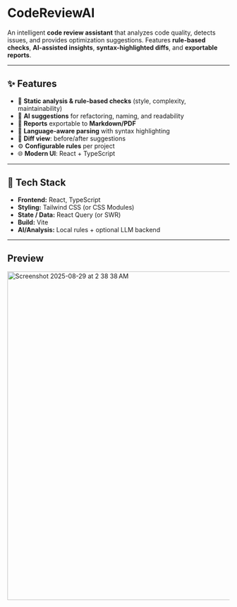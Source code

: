 # CodeReviewAI

An intelligent **code review assistant** that analyzes code quality, detects issues, and provides optimization suggestions. Features **rule-based checks**, **AI-assisted insights**, **syntax-highlighted diffs**, and **exportable reports**.

---

## ✨ Features
- 🔎 **Static analysis & rule-based checks** (style, complexity, maintainability)
- 🧠 **AI suggestions** for refactoring, naming, and readability
- 🧾 **Reports** exportable to **Markdown/PDF**
- 🧩 **Language-aware parsing** with syntax highlighting
- 🔁 **Diff view**: before/after suggestions
- ⚙️ **Configurable rules** per project
- 🌐 **Modern UI**: React + TypeScript

---

## 🧱 Tech Stack
- **Frontend:** React, TypeScript
- **Styling:** Tailwind CSS (or CSS Modules)
- **State / Data:** React Query (or SWR)
- **Build:** Vite
- **AI/Analysis:** Local rules + optional LLM backend

---

## Preview
<img width="1010" height="745" alt="Screenshot 2025-08-29 at 2 38 38 AM" src="https://github.com/user-attachments/assets/7bce4b3b-1df5-4864-b450-3bb665a06628" />

